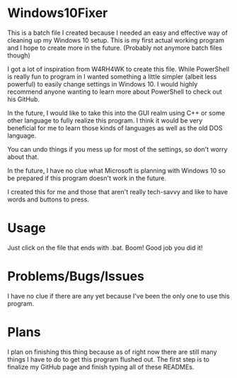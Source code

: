 # Windows10Fixer
This is a batch file I created because I needed an easy and effective way of cleaning up my Windows 10 setup. This is my first actual working program and I hope to create more in the future. (Probably not anymore batch files though) 

I got a lot of inspiration from W4RH4WK to create this file. While PowerShell is really fun to program in I wanted something a little simpler (albeit less powerful) to easily change settings in Windows 10. I would highly recommend anyone wanting to learn more about PowerShell to check out his GitHub.

In the future, I would like to take this into the GUI realm using C++ or some other language to fully realize this program. I think it would be very beneficial for me to learn those kinds of languages as well as the old DOS language. 

You can undo things if you mess up for most of the settings, so don't worry about that.

In the future, I have no clue what Microsoft is planning with Windows 10 so be prepared if this program doesn't work in the future. 

I created this for me and those that aren't really tech-savvy and like to have words and buttons to press. 

# Usage
Just click on the file that ends with .bat. Boom! Good job you did it!

# Problems/Bugs/Issues
I have no clue if there are any yet because I've been the only one to use this program.

# Plans
I plan on finishing this thing because as of right now there are still many things I have to do to get this program flushed out. 
The first step is to finalize my GitHub page and finish typing all of these READMEs. 

